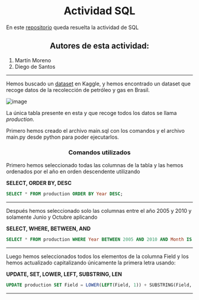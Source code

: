 <h1 align = "center">Actividad SQL</h1>

En este [repositorio](https://github.com/mat0ta/actividad-sql) queda resuelta la actividad de SQL

<h2 align="center">Autores de esta actividad:</h3>

1. Martín Moreno
2. Diego de Santos

*** 

Hemos buscado un [dataset](https://www.kaggle.com/datasets/luciodias/brazil-oil-production) en Kaggle, y hemos encontrado un dataset que recoge datos de la recolección de petróleo y gas en Brasil.

![image](https://user-images.githubusercontent.com/91721855/226982787-4067bb1e-1955-438d-812a-85e9f47c9d77.png)

La única tabla presente en esta y que recoge todos los datos se llama *production*.

Primero hemos creado el archivo main.sql con los comandos y el archivo main.py desde python para poder ejecutarlos.

<h3 align="center">Comandos utilizados</h3>

Primero hemos seleccionado todas las columnas de la tabla y las hemos ordenados por el año en orden descendente utilizando 

**SELECT, ORDER BY, DESC**

```sql
SELECT * FROM production ORDER BY Year DESC;
```

***

Después hemos seleccionado solo las columnas entre el año 2005 y 2010 y solamente Junio y Octubre aplicando

**SELECT, WHERE, BETWEEN, AND**

```sql
SELECT * FROM production WHERE Year BETWEEN 2005 AND 2010 AND Month IS '6' OR Month IS '10';
```

***

Luego hemos seleccionados todos los elementos de la columna Field y los hemos actualizado capitalizando únicamente la primera letra usando:

**UPDATE, SET, LOWER, LEFT, SUBSTRING, LEN**

```sql
UPDATE production SET Field = LOWER(LEFT(Field, 1)) + SUBSTRING(Field, 2, LEN(Field));
```

***
